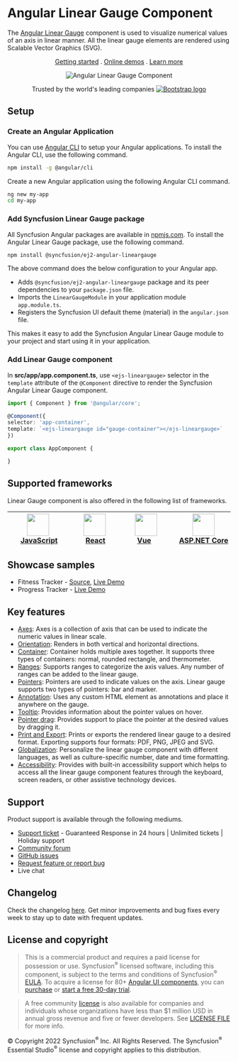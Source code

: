 # Angular Linear Gauge Component

The [Angular Linear Gauge](https://www.syncfusion.com/angular-components/angular-linear-gauge?utm_source=npm&utm_medium=listing&utm_campaign=angular-lineargauge-npm) component is used to visualize numerical values of an axis in linear manner. All the linear gauge elements are rendered using Scalable Vector Graphics (SVG).

<p align="center">
    <a href="https://ej2.syncfusion.com/angular/documentation/linear-gauge/getting-started/?utm_source=npm&utm_medium=listing&utm_campaign=angular-lineargauge-npm">Getting started</a> . 
    <a href="https://ej2.syncfusion.com/angular/demos/?utm_source=npm&utm_medium=listing&utm_campaign=angular-lineargauge-npm#/material/linear-gauge/default-functionalities">Online demos</a> . 
    <a href="https://www.syncfusion.com/angular-components/angular-linear-gauge?utm_source=npm&utm_medium=listing&utm_campaign=angular-lineargauge-npm">Learn more</a>
</p>

<p align="center">
    <img src="https://raw.githubusercontent.com/SyncfusionExamples/nuget-img/master/angular/angular-linear-gauge.png" alt="Angular Linear Gauge Component">
</p>

<p align="center">
Trusted by the world's leading companies
  <a href="https://www.syncfusion.com">
    <img src="https://raw.githubusercontent.com/SyncfusionExamples/nuget-img/master/syncfusion/syncfusion-trusted-companies.webp" alt="Bootstrap logo">
  </a>
</p>

## Setup

### Create an Angular Application

You can use [Angular CLI](https://github.com/angular/angular-cli) to setup your Angular applications. To install the Angular CLI, use the following command.

```bash
npm install -g @angular/cli
```

Create a new Angular application using the following Angular CLI command.

```bash
ng new my-app
cd my-app
```
### Add Syncfusion Linear Gauge package

All Syncfusion Angular packages are available in [npmjs.com](https://www.npmjs.com/~syncfusionorg). To install the Angular Linear Gauge package, use the following command.

```sh
npm install @syncfusion/ej2-angular-lineargauge
```

The above command does the below configuration to your Angular app.

 * Adds `@syncfusion/ej2-angular-lineargauge` package and its peer dependencies to your `package.json` file.
 * Imports the `LinearGaugeModule` in your application module `app.module.ts`.
 * Registers the Syncfusion UI default theme (material) in the `angular.json` file.

This makes it easy to add the Syncfusion Angular Linear Gauge module to your project and start using it in your application.

### Add Linear Gauge component

In **src/app/app.component.ts**, use `<ejs-lineargauge>` selector in the `template` attribute of the `@Component` directive to render the Syncfusion Angular Linear Gauge component.

```typescript
import { Component } from '@angular/core';

@Component({
selector: 'app-container',
template: `<ejs-lineargauge id="gauge-container"></ejs-lineargauge>`
})

export class AppComponent {

}
```

## Supported frameworks

Linear Gauge component is also offered in the following list of frameworks.

| [<img src="https://ej2.syncfusion.com/github/images/js.svg" height="50" />](https://www.syncfusion.com/javascript-ui-controls?utm_medium=listing&utm_source=github)<br/>&nbsp;&nbsp;&nbsp;&nbsp;&nbsp;[JavaScript](https://www.syncfusion.com/javascript-ui-controls?utm_medium=listing&utm_source=github)&nbsp;&nbsp;&nbsp;&nbsp; | [<img src="https://ej2.syncfusion.com/github/images/react.svg"  height="50" />](https://www.syncfusion.com/react-ui-components?utm_medium=listing&utm_source=github)<br/>&nbsp;&nbsp;&nbsp;&nbsp;&nbsp;&nbsp;&nbsp;[React](https://www.syncfusion.com/react-ui-components?utm_medium=listing&utm_source=github)&nbsp;&nbsp;&nbsp;&nbsp;&nbsp;&nbsp; | [<img src="https://ej2.syncfusion.com/github/images/vue.svg" height="50" />](https://www.syncfusion.com/vue-ui-components?utm_medium=listing&utm_source=github)<br/>&nbsp;&nbsp;&nbsp;&nbsp;&nbsp;&nbsp;&nbsp;[Vue](https://www.syncfusion.com/vue-ui-components?utm_medium=listing&utm_source=github)&nbsp;&nbsp;&nbsp;&nbsp;&nbsp;&nbsp;&nbsp;&nbsp;&nbsp; | [<img src="https://ej2.syncfusion.com/github/images/netcore.svg" height="50" />](https://www.syncfusion.com/aspnet-core-ui-controls?utm_medium=listing&utm_source=github)<br/>&nbsp;&nbsp;[ASP.NET&nbsp;Core](https://www.syncfusion.com/aspnet-core-ui-controls?utm_medium=listing&utm_source=github)&nbsp;&nbsp; | [<img src="https://ej2.syncfusion.com/github/images/netmvc.svg" height="50" />](https://www.syncfusion.com/aspnet-mvc-ui-controls?utm_medium=listing&utm_source=github)<br/>&nbsp;&nbsp;[ASP.NET&nbsp;MVC](https://www.syncfusion.com/aspnet-mvc-ui-controls?utm_medium=listing&utm_source=github)&nbsp;&nbsp; | 
| :-----: | :-----: | :-----: | :-----: | :-----: |

## Showcase samples

* Fitness Tracker - [Source](https://github.com/SyncfusionExamples/showcase-angular-health-tracker-dashboard-demo), [Live Demo](https://ej2.syncfusion.com/showcase/angular/fitness-tracker-app/)
* Progress Tracker - [Live Demo](https://ej2.syncfusion.com/angular/demos/?utm_source=npm&utm_campaign=angular-lineargauge-npm#/material/linear-gauge/step-progress-bar)

## Key features

* [Axes](https://ej2.syncfusion.com/angular/documentation/linear-gauge/axis/?utm_source=npm&utm_campaign=angular-lineargauge-npm): Axes is a collection of axis that can be used to indicate the numeric values in linear scale.
* [Orientation](https://ej2.syncfusion.com/angular/documentation/linear-gauge/axis/?utm_source=npm&utm_campaign=angular-lineargauge-npm#orientation): Renders in both vertical and horizontal directions.
* [Container](https://ej2.syncfusion.com/angular/demos/?utm_source=npm&utm_campaign=angular-lineargauge-npm#/material/linear-gauge/container): Container holds multiple axes together. It supports three types of containers: normal, rounded rectangle, and thermometer.
* [Ranges](https://ej2.syncfusion.com/angular/documentation/linear-gauge/ranges/?utm_source=npm&utm_campaign=angular-lineargauge-npm): Supports ranges to categorize the axis values. Any number of ranges can be added to the linear gauge.
* [Pointers](https://ej2.syncfusion.com/angular/documentation/linear-gauge/pointers/?utm_source=npm&utm_campaign=angular-lineargauge-npm): Pointers are used to indicate values on the axis. Linear gauge supports two types of pointers: bar and marker.
* [Annotation](https://ej2.syncfusion.com/angular/documentation/linear-gauge/annotations/?utm_source=npm&utm_campaign=angular-lineargauge-npm): Uses any custom HTML element as annotations and place it anywhere on the gauge.
* [Tooltip](https://ej2.syncfusion.com/angular/documentation/linear-gauge/user-interaction/?utm_source=npm&utm_campaign=angular-lineargauge-npm#tooltip): Provides information about the pointer values on hover.
* [Pointer drag](https://ej2.syncfusion.com/angular/documentation/linear-gauge/user-interaction/?utm_source=npm&utm_campaign=angular-lineargauge-npm#pointer-drag): Provides support to place the pointer at the desired values by dragging it.
* [Print and Export](https://ej2.syncfusion.com/angular/documentation/linear-gauge/print-and-export/?utm_source=npm&utm_campaign=angular-lineargauge-npm): Prints or exports the rendered linear gauge to a desired format. Exporting supports four formats: PDF, PNG, JPEG and SVG.
* [Globalization](https://ej2.syncfusion.com/angular/documentation/linear-gauge/internationalization/?utm_source=npm&utm_campaign=angular-lineargauge-npm): Personalize the linear gauge component with different languages, as well as culture-specific number, date and time formatting.
* [Accessibility](https://ej2.syncfusion.com/angular/documentation/linear-gauge/accessibility/?utm_source=npm&utm_campaign=angular-lineargauge-npm): Provides with built-in accessibility support which helps to access all the linear gauge component features through the keyboard, screen readers, or other assistive technology devices.

## Support

Product support is available through the following mediums.

* [Support ticket](https://support.syncfusion.com/support/tickets/create) - Guaranteed Response in 24 hours | Unlimited tickets | Holiday support
* [Community forum](https://www.syncfusion.com/forums/angular-js2?utm_source=npm&utm_medium=listing&utm_campaign=angular-lineargauge-npm)
* [GitHub issues](https://github.com/syncfusion/ej2-angular-ui-components/issues/new)
* [Request feature or report bug](https://www.syncfusion.com/feedback/angular?utm_source=npm&utm_medium=listing&utm_campaign=angular-lineargauge-npm)
* Live chat

## Changelog

Check the changelog [here](https://github.com/syncfusion/ej2-angular-ui-components/blob/master/components/lineargauge/CHANGELOG.md?utm_source=npm&utm_campaign=angular-lineargauge-npm). Get minor improvements and bug fixes every week to stay up to date with frequent updates.

## License and copyright

> This is a commercial product and requires a paid license for possession or use. Syncfusion<sup>®</sup> licensed software, including this component, is subject to the terms and conditions of Syncfusion<sup>®</sup> [EULA](https://www.syncfusion.com/eula/es/). To acquire a license for 80+ [Angular UI components](https://www.syncfusion.com/angular-components), you can [purchase](https://www.syncfusion.com/sales/products) or [start a free 30-day trial](https://www.syncfusion.com/account/manage-trials/start-trials).

> A free community [license](https://www.syncfusion.com/products/communitylicense) is also available for companies and individuals whose organizations have less than $1 million USD in annual gross revenue and five or fewer developers.
See [LICENSE FILE](https://github.com/syncfusion/ej2-angular-ui-components/blob/master/license?utm_source=npm&utm_campaign=angular-lineargauge-npm) for more info.

&copy; Copyright 2022 Syncfusion<sup>®</sup> Inc. All Rights Reserved. The Syncfusion<sup>®</sup> Essential Studio<sup>®</sup> license and copyright applies to this distribution.